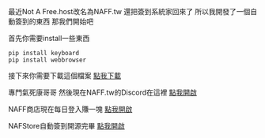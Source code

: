 最近Not A Free.host改名為NAFF.tw 還把簽到系統家回來了
所以我開發了一個自動簽到的東西
那我們開始吧

首先你需要install一些東西
```
pip install keyboard
pip install webbrowser
```
接下來你需要下載這個檔案
[點我下載](https://github.com/Coca-Sprite/Sign-NAFF.tw-on-Discord/blob/main/main.py)


專門氣死康哥哥 然後現在NAFF.tw的Discord在這裡
[點我開啟](https://discord.gg/naff)

NAFF商店現在每日登入賺一塊
[點我開啟](https://nafstore.net/)

NAFStore自動簽到開源完畢
[點我開啟](https://github.com/Coca-Sprite/Sign-NAFF.tw-on-NAFF.tw/)
